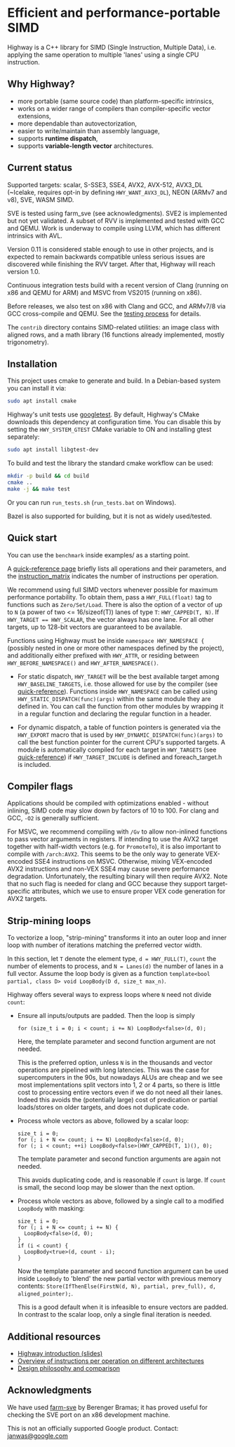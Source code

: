 # Efficient and performance-portable SIMD

Highway is a C++ library for SIMD (Single Instruction, Multiple Data), i.e.
applying the same operation to multiple 'lanes' using a single CPU instruction.

## Why Highway?

- more portable (same source code) than platform-specific intrinsics,
- works on a wider range of compilers than compiler-specific vector extensions,
- more dependable than autovectorization,
- easier to write/maintain than assembly language,
- supports **runtime dispatch**,
- supports **variable-length vector** architectures.

## Current status

Supported targets: scalar, S-SSE3, SSE4, AVX2, AVX-512, AVX3_DL (~Icelake,
requires opt-in by defining `HWY_WANT_AVX3_DL`), NEON (ARMv7 and v8), SVE,
WASM SIMD.

SVE is tested using farm_sve (see acknowledgments). SVE2 is implemented but not
yet validated. A subset of RVV is implemented and tested with GCC and QEMU.
Work is underway to compile using LLVM, which has different intrinsics with AVL.

Version 0.11 is considered stable enough to use in other projects, and is
expected to remain backwards compatible unless serious issues are discovered
while finishing the RVV target. After that, Highway will reach version 1.0.

Continuous integration tests build with a recent version of Clang (running on
x86 and QEMU for ARM) and MSVC from VS2015 (running on x86).

Before releases, we also test on x86 with Clang and GCC, and ARMv7/8 via
GCC cross-compile and QEMU. See the
[testing process](g3doc/release_testing_process.md) for details.

The `contrib` directory contains SIMD-related utilities: an image class with
aligned rows, and a math library (16 functions already implemented, mostly
trigonometry).

## Installation

This project uses cmake to generate and build. In a Debian-based system you can
install it via:

```bash
sudo apt install cmake
```

Highway's unit tests use [googletest](https://github.com/google/googletest).
By default, Highway's CMake downloads this dependency at configuration time.
You can disable this by setting the `HWY_SYSTEM_GTEST` CMake variable to ON and
installing gtest separately:

```bash
sudo apt install libgtest-dev
```

To build and test the library the standard cmake workflow can be used:

```bash
mkdir -p build && cd build
cmake ..
make -j && make test
```

Or you can run `run_tests.sh` (`run_tests.bat` on Windows).

Bazel is also supported for building, but it is not as widely used/tested.

## Quick start

You can use the `benchmark` inside examples/ as a starting point.

A [quick-reference page](g3doc/quick_reference.md) briefly lists all operations
and their parameters, and the [instruction_matrix](g3doc/instruction_matrix.pdf)
indicates the number of instructions per operation.

We recommend using full SIMD vectors whenever possible for maximum performance
portability. To obtain them, pass a `HWY_FULL(float)` tag to functions such as
`Zero/Set/Load`. There is also the option of a vector of up to `N` (a power of
two <= 16/sizeof(T)) lanes of type `T`: `HWY_CAPPED(T, N)`. If `HWY_TARGET ==
HWY_SCALAR`, the vector always has one lane. For all other targets, up to
128-bit vectors are guaranteed to be available.

Functions using Highway must be inside `namespace HWY_NAMESPACE {`
(possibly nested in one or more other namespaces defined by the project), and
additionally either prefixed with `HWY_ATTR`, or residing between
`HWY_BEFORE_NAMESPACE()` and `HWY_AFTER_NAMESPACE()`.

*   For static dispatch, `HWY_TARGET` will be the best available target among
    `HWY_BASELINE_TARGETS`, i.e. those allowed for use by the compiler (see
    [quick-reference](g3doc/quick_reference.md)). Functions inside `HWY_NAMESPACE`
    can be called using `HWY_STATIC_DISPATCH(func)(args)` within the same module
    they are defined in. You can call the function from other modules by
    wrapping it in a regular function and declaring the regular function in a
    header.

*   For dynamic dispatch, a table of function pointers is generated via the
    `HWY_EXPORT` macro that is used by `HWY_DYNAMIC_DISPATCH(func)(args)` to
    call the best function pointer for the current CPU's supported targets. A
    module is automatically compiled for each target in `HWY_TARGETS` (see
    [quick-reference](g3doc/quick_reference.md)) if `HWY_TARGET_INCLUDE` is
    defined and foreach_target.h is included.

## Compiler flags

Applications should be compiled with optimizations enabled - without inlining,
SIMD code may slow down by factors of 10 to 100. For clang and GCC, `-O2` is
generally sufficient.

For MSVC, we recommend compiling with `/Gv` to allow non-inlined functions to
pass vector arguments in registers. If intending to use the AVX2 target together
with half-width vectors (e.g. for `PromoteTo`), it is also important to compile
with `/arch:AVX2`. This seems to be the only way to generate VEX-encoded SSE4
instructions on MSVC. Otherwise, mixing VEX-encoded AVX2 instructions and
non-VEX SSE4 may cause severe performance degradation. Unfortunately, the
resulting binary will then require AVX2. Note that no such flag is needed for
clang and GCC because they support target-specific attributes, which we use to
ensure proper VEX code generation for AVX2 targets.

## Strip-mining loops

To vectorize a loop, "strip-mining" transforms it into an outer loop and inner
loop with number of iterations matching the preferred vector width.

In this section, let `T` denote the element type, `d = HWY_FULL(T)`, `count` the
number of elements to process, and `N = Lanes(d)` the number of lanes in a full
vector. Assume the loop body is given as a function `template<bool partial,
class D> void LoopBody(D d, size_t max_n)`.

Highway offers several ways to express loops where `N` need not divide `count`:

*   Ensure all inputs/outputs are padded. Then the loop is simply

    ```
    for (size_t i = 0; i < count; i += N) LoopBody<false>(d, 0);
    ```
    Here, the template parameter and second function argument are not needed.

    This is the preferred option, unless `N` is in the thousands and vector
    operations are pipelined with long latencies. This was the case for
    supercomputers in the 90s, but nowadays ALUs are cheap and we see most
    implementations split vectors into 1, 2 or 4 parts, so there is little cost
    to processing entire vectors even if we do not need all their lanes. Indeed
    this avoids the (potentially large) cost of predication or partial
    loads/stores on older targets, and does not duplicate code.

*   Process whole vectors as above, followed by a scalar loop:

    ```
    size_t i = 0;
    for (; i + N <= count; i += N) LoopBody<false>(d, 0);
    for (; i < count; ++i) LoopBody<false>(HWY_CAPPED(T, 1)(), 0);
    ```
    The template parameter and second function arguments are again not needed.

    This avoids duplicating code, and is reasonable if `count` is large.
    If `count` is small, the second loop may be slower than the next option.

*   Process whole vectors as above, followed by a single call to a modified
    `LoopBody` with masking:

    ```
    size_t i = 0;
    for (; i + N <= count; i += N) {
      LoopBody<false>(d, 0);
    }
    if (i < count) {
      LoopBody<true>(d, count - i);
    }
    ```
    Now the template parameter and second function argument can be used inside
    `LoopBody` to 'blend' the new partial vector with previous memory contents:
    `Store(IfThenElse(FirstN(d, N), partial, prev_full), d, aligned_pointer);`.

    This is a good default when it is infeasible to ensure vectors are padded.
    In contrast to the scalar loop, only a single final iteration is needed.

## Additional resources

*   [Highway introduction (slides)](g3doc/highway_intro.pdf)
*   [Overview of instructions per operation on different architectures](g3doc/instruction_matrix.pdf)
*   [Design philosophy and comparison](g3doc/design_philosophy.md)

## Acknowledgments

We have used [farm-sve](https://gitlab.inria.fr/bramas/farm-sve) by Berenger
Bramas; it has proved useful for checking the SVE port on an x86 development
machine.

This is not an officially supported Google product.
Contact: janwas@google.com
